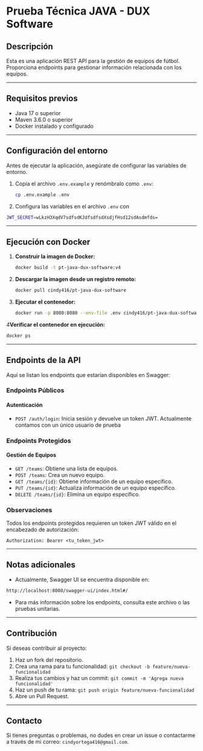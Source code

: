# Prueba Técnica JAVA - DUX Software

## Descripción

Esta es una aplicación REST API para la gestión de equipos de fútbol. Proporciona endpoints para gestionar información relacionada con los equipos.

---

## Requisitos previos

- Java 17 o superior
- Maven 3.6.0 o superior
- Docker instalado y configurado

---

## Configuración del entorno

Antes de ejecutar la aplicación, asegúrate de configurar las variables de entorno.

1. Copia el archivo `.env.example` y renómbralo como `.env`:
   ```bash
   cp .env.example .env
   ```
2. Configura las variables en el archivo `.env` con 
````bash
JWT_SECRET=wLkzH3XqdV7sdfsdKJdfsdfsdXsdjfHsd12sdAsdmfds=
````

---

## Ejecución con Docker

1. **Construir la imagen de Docker:**
   ```bash
   docker build -t pt-java-dux-software:v4
   ```

2. **Descargar la imagen desde un registro remoto:**
   ```bash
   docker pull cindy416/pt-java-dux-software
   ```

3. **Ejecutar el contenedor:**
   ```bash
   docker run -p 8080:8080 --env-file .env cindy416/pt-java-dux-software
   ```

4**Verificar el contenedor en ejecución:**
   ```bash
   docker ps
   ```
---

## Endpoints de la API

Aquí se listan los endpoints que estarían disponibles en Swagger:

### **Endpoints Públicos**

#### Autenticación
- `POST /auth/login`: Inicia sesión y devuelve un token JWT. Actualmente contamos con un único usuario de prueba

### **Endpoints Protegidos**

#### Gestión de Equipos
- `GET /teams`: Obtiene una lista de equipos.
- `POST /teams`: Crea un nuevo equipo.
- `GET /teams/{id}`: Obtiene información de un equipo específico.
- `PUT /teams/{id}`: Actualiza información de un equipo específico.
- `DELETE /teams/{id}`: Elimina un equipo específico.

### **Observaciones**
Todos los endpoints protegidos requieren un token JWT válido en el encabezado de autorización:
```
Authorization: Bearer <tu_token_jwt>
```

---

## Notas adicionales

- Actualmente, Swagger UI se encuentra disponible en:
```bash
http://localhost:8080/swagger-ui/index.html#/
```
- Para más información sobre los endpoints, consulta este archivo o las pruebas unitarias.

---

## Contribución

Si deseas contribuir al proyecto:
1. Haz un fork del repositorio.
2. Crea una rama para tu funcionalidad: `git checkout -b feature/nueva-funcionalidad`
3. Realiza tus cambios y haz un commit: `git commit -m 'Agrega nueva funcionalidad'`
4. Haz un push de tu rama: `git push origin feature/nueva-funcionalidad`
5. Abre un Pull Request.

---

## Contacto

Si tienes preguntas o problemas, no dudes en crear un issue o contactarme a través de mi correo: `cindyortega416@gmail.com`.
